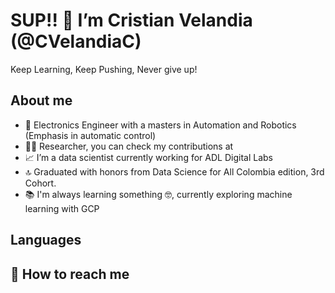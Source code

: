 # SUP!! 👋 I’m Cristian Velandia (@CVelandiaC)

Keep Learning, Keep Pushing, Never give up! 

## About me
- 🤖 Electronics Engineer with a masters in Automation and Robotics (Emphasis in automatic control)
- 👨‍🔬 Researcher, you can check my contributions at 
- 📈 I’m a data scientist currently working for ADL Digital Labs
- 🔝 Graduated with honors from Data Science for All Colombia edition, 3rd Cohort. 
- 📚 I'm always learning something 🤓, currently exploring machine learning with GCP 

## Languages



## 📨 How to reach me

